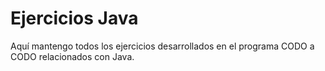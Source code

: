 # Ejercicios Java

Aquí mantengo todos los ejercicios desarrollados en el programa CODO a CODO relacionados con Java.
